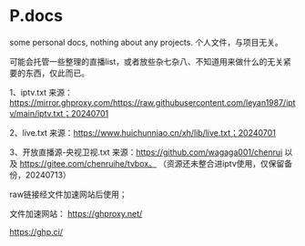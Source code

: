 # P.docs
some personal docs, nothing about any projects. 
个人文件，与项目无关。

可能会托管一些整理的直播list，或者放些杂七杂八、不知道用来做什么的无关紧要的东西，仅此而已。

1、iptv.txt 来源：https://mirror.ghproxy.com/https://raw.githubusercontent.com/leyan1987/iptv/main/iptv.txt；20240701

2、live.txt 来源：https://www.huichunniao.cn/xh/lib/live.txt；20240701

3、开放直播源-央视卫视.txt 来源：https://github.com/wagaga001/chenrui 以及 https://gitee.com/chenruihe/tvbox。
（资源还未整合进iptv使用，仅保留备份，20240713）

raw链接经文件加速网站后使用；

文件加速网站：
https://ghproxy.net/

https://ghp.ci/

